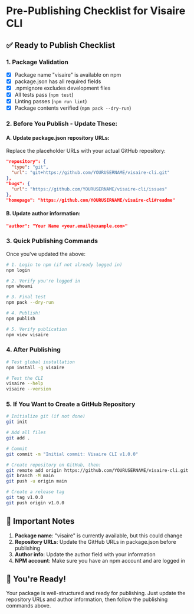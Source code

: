 # Pre-Publishing Checklist for Visaire CLI

## ✅ Ready to Publish Checklist

### 1. Package Validation
- [x] Package name "visaire" is available on npm
- [x] package.json has all required fields
- [x] .npmignore excludes development files
- [x] All tests pass (`npm test`)
- [x] Linting passes (`npm run lint`)
- [x] Package contents verified (`npm pack --dry-run`)

### 2. Before You Publish - Update These:

#### A. Update package.json repository URLs:
Replace the placeholder URLs with your actual GitHub repository:

```json
"repository": {
  "type": "git",
  "url": "git+https://github.com/YOURUSERNAME/visaire-cli.git"
},
"bugs": {
  "url": "https://github.com/YOURUSERNAME/visaire-cli/issues"
},
"homepage": "https://github.com/YOURUSERNAME/visaire-cli#readme"
```

#### B. Update author information:
```json
"author": "Your Name <your.email@example.com>"
```

### 3. Quick Publishing Commands

Once you've updated the above:

```bash
# 1. Login to npm (if not already logged in)
npm login

# 2. Verify you're logged in
npm whoami

# 3. Final test
npm pack --dry-run

# 4. Publish!
npm publish

# 5. Verify publication
npm view visaire
```

### 4. After Publishing

```bash
# Test global installation
npm install -g visaire

# Test the CLI
visaire --help
visaire --version
```

### 5. If You Want to Create a GitHub Repository

```bash
# Initialize git (if not done)
git init

# Add all files
git add .

# Commit
git commit -m "Initial commit: Visaire CLI v1.0.0"

# Create repository on GitHub, then:
git remote add origin https://github.com/YOURUSERNAME/visaire-cli.git
git branch -M main
git push -u origin main

# Create a release tag
git tag v1.0.0
git push origin v1.0.0
```

## 🚨 Important Notes

1. **Package name**: "visaire" is currently available, but this could change
2. **Repository URLs**: Update the GitHub URLs in package.json before publishing
3. **Author info**: Update the author field with your information
4. **NPM account**: Make sure you have an npm account and are logged in

## 🎉 You're Ready!

Your package is well-structured and ready for publishing. Just update the repository URLs and author information, then follow the publishing commands above.